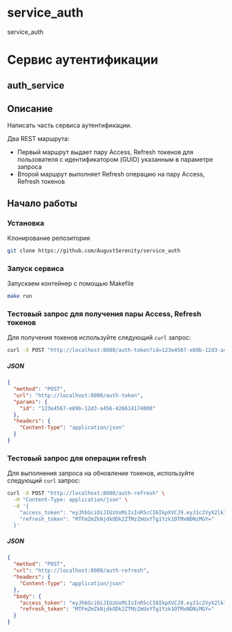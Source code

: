# service_auth
service_auth

# Сервис аутентификации 
## auth_service

## Описание
Написать часть сервиса аутентификации.

Два REST маршрута:
- Первый маршрут выдает пару Access, Refresh токенов для пользователя с идентификатором (GUID) указанным в параметре запроса
- Второй маршрут выполняет Refresh операцию на пару Access, Refresh токенов

## Начало работы
### Установка
Клонирование репозитория
```sh
git clone https://github.com/AugustSerenity/service_auth
```
### Запуск сервиса
Запускаем контейнер с помощью Makefile
```sh
make run
```

### Тестовый запрос для получения пары Access, Refresh токенов

Для получения токенов используйте следующий `curl` запрос:

```bash
curl -X POST "http://localhost:8080/auth-token?id=123e4567-e89b-12d3-a456-426614174000"
```

##### JSON

```json
{
  "method": "POST",
  "url": "http://localhost:8080/auth-token",
  "params": {
    "id": "123e4567-e89b-12d3-a456-426614174000"
  },
  "headers": {
    "Content-Type": "application/json"
  }
}
```

### Тестовый запрос для операции refresh

Для выполнения запроса на обновление токенов, используйте следующий `curl` запрос:

```bash
curl -X POST "http://localhost:8080/auth-refresh" \
  -H "Content-Type: application/json" \
  -d '{
    "access_token": "eyJhbGciOiJIUzUxMiIsInR5cCI6IkpXVCJ9.eyJ1c2VyX2lkIjoiMTIzZTQ1NjctZTg5Yi0xMmQzLWE0NTYtNDI2NjE0MTc0MDAwIiwiaXAiOiIxOTIuMTY4LjY1LjEiLCJleHAiOjE3NDU1MjYxMjgsImlhdCI6MTc0NTUyMjUyOCwianRpIjoiYTMwMTI0YmVkOTg4ZmViOSJ9.GJwHIUiMxEqCdHg_Km2wg6Oq7_sFLxmk9llx9INakmTfklzMIcYpOcdLXpOI65acwIC0WqWP_adV892Bmb8h5Q",
    "refresh_token": "MTFmZmZkNjdkODk2ZTMzZmUxYTg1Yzk1OTMxNDNiMGY="
  }'
```

##### JSON
```json
{
  "method": "POST",
  "url": "http://localhost:8080/auth-refresh",
  "headers": {
    "Content-Type": "application/json"
  },
  "body": {
    "access_token": "eyJhbGciOiJIUzUxMiIsInR5cCI6IkpXVCJ9.eyJ1c2VyX2lkIjoiMTIzZTQ1NjctZTg5Yi0xMmQzLWE0NTYtNDI2NjE0MTc0MDAwIiwiaXAiOiIxOTIuMTY4LjY1LjEiLCJleHAiOjE3NDU1MjYxMjgsImlhdCI6MTc0NTUyMjUyOCwianRpIjoiYTMwMTI0YmVkOTg4ZmViOSJ9.GJwHIUiMxEqCdHg_Km2wg6Oq7_sFLxmk9llx9INakmTfklzMIcYpOcdLXpOI65acwIC0WqWP_adV892Bmb8h5Q",
    "refresh_token": "MTFmZmZkNjdkODk2ZTMzZmUxYTg1Yzk1OTMxNDNiMGY="
  }
}
```
